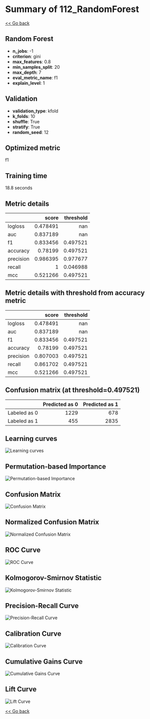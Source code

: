 # Summary of 112_RandomForest

[<< Go back](../README.md)


## Random Forest
- **n_jobs**: -1
- **criterion**: gini
- **max_features**: 0.8
- **min_samples_split**: 20
- **max_depth**: 7
- **eval_metric_name**: f1
- **explain_level**: 1

## Validation
 - **validation_type**: kfold
 - **k_folds**: 10
 - **shuffle**: True
 - **stratify**: True
 - **random_seed**: 12

## Optimized metric
f1

## Training time

18.8 seconds

## Metric details
|           |    score |   threshold |
|:----------|---------:|------------:|
| logloss   | 0.478491 |  nan        |
| auc       | 0.837189 |  nan        |
| f1        | 0.833456 |    0.497521 |
| accuracy  | 0.78199  |    0.497521 |
| precision | 0.986395 |    0.977677 |
| recall    | 1        |    0.046988 |
| mcc       | 0.521266 |    0.497521 |


## Metric details with threshold from accuracy metric
|           |    score |   threshold |
|:----------|---------:|------------:|
| logloss   | 0.478491 |  nan        |
| auc       | 0.837189 |  nan        |
| f1        | 0.833456 |    0.497521 |
| accuracy  | 0.78199  |    0.497521 |
| precision | 0.807003 |    0.497521 |
| recall    | 0.861702 |    0.497521 |
| mcc       | 0.521266 |    0.497521 |


## Confusion matrix (at threshold=0.497521)
|              |   Predicted as 0 |   Predicted as 1 |
|:-------------|-----------------:|-----------------:|
| Labeled as 0 |             1229 |              678 |
| Labeled as 1 |              455 |             2835 |

## Learning curves
![Learning curves](learning_curves.png)

## Permutation-based Importance
![Permutation-based Importance](permutation_importance.png)
## Confusion Matrix

![Confusion Matrix](confusion_matrix.png)


## Normalized Confusion Matrix

![Normalized Confusion Matrix](confusion_matrix_normalized.png)


## ROC Curve

![ROC Curve](roc_curve.png)


## Kolmogorov-Smirnov Statistic

![Kolmogorov-Smirnov Statistic](ks_statistic.png)


## Precision-Recall Curve

![Precision-Recall Curve](precision_recall_curve.png)


## Calibration Curve

![Calibration Curve](calibration_curve_curve.png)


## Cumulative Gains Curve

![Cumulative Gains Curve](cumulative_gains_curve.png)


## Lift Curve

![Lift Curve](lift_curve.png)



[<< Go back](../README.md)

